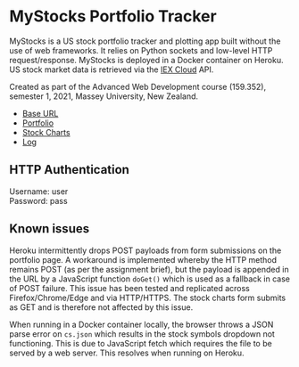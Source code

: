 # MyStocks Portfolio Tracker

MyStocks is a US stock portfolio tracker and plotting app built without the use of web frameworks. It relies on Python sockets and low-level HTTP request/response. MyStocks is deployed in a Docker container on Heroku. US stock market data is retrieved via the [IEX Cloud](https://www.iexcloud.io/) API.

Created as part of the Advanced Web Development course (159.352), semester 1, 2021, Massey University, New Zealand.

- [Base URL](https://mystocks-159352.herokuapp.com)
- [Portfolio](https://mystocks-159352.herokuapp.com/portfolio)
- [Stock Charts](https://mystocks-159352.herokuapp.com/stock)
- [Log](https://mystocks-159352.herokuapp.com/logs.txt)

## HTTP Authentication

Username: user\
Password: pass

## Known issues

Heroku intermittently drops POST payloads from form submissions on the portfolio page. A workaround is implemented whereby the HTTP method remains POST (as per the assignment brief), but the payload is appended in the URL by a JavaScript function `doGet()` which is used as a fallback in case of POST failure. This issue has been tested and replicated across Firefox/Chrome/Edge and via HTTP/HTTPS. The stock charts form submits as GET and is therefore not affected by this issue.

When running in a Docker container locally, the browser throws a JSON parse error on `cs.json` which results in the stock symbols dropdown not functioning. This is due to JavaScript fetch which requires the file to be served by a web server. This resolves when running on Heroku.